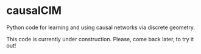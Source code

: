 # causalCIM
Python code for learning and using causal networks via discrete geometry.

This code is currently under construction.  Please, come back later, to try it out!
